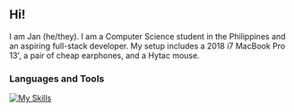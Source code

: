 ## Hi!

I am Jan (he/they). I am a Computer Science student in the Philippines and an aspiring full-stack developer.
My setup includes a 2018 i7 MacBook Pro 13', a pair of cheap earphones, and a Hytac mouse.

### Languages and Tools
[![My Skills](https://skillicons.dev/icons?i=c,cpp,java,html,css,js,php,laravel,nodejs,vue,tailwind,vscode,obsidian)](https://skillicons.dev)
